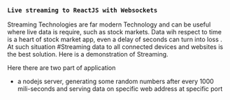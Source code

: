 ### `Live streaming to ReactJS with Websockets`

Streaming Technologies are far modern Technology and can be useful where live data is require, such as stock markets. Data wih respect to time is a heart of stock market  app, even a delay of seconds can turn into loss . At such situation #Streaming data to all connected devices and websites is the best solution. Here is a demonstration of Streaming.

 Here there are two part of application
- a nodejs server, generating some random numbers after every 1000 mili-seconds and serving data on specific web address at specific port
